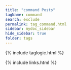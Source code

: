 ```yaml
---
title: "command Posts"
tagName: command
search: exclude
permalink: tag_command.html
sidebar: mydoc_sidebar
hide_sidebar: true
folder: tags
---
```


{% include taglogic.html %}

{% include links.html %}
